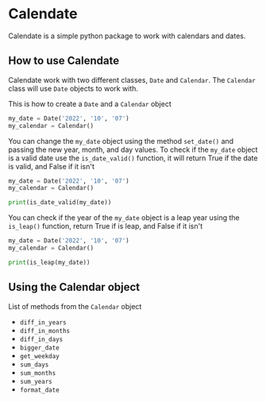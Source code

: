 # Calendate

Calendate is a simple python package to work with calendars and dates.

## How to use Calendate

Calendate work with two different classes, `Date` and `Calendar`.
The `Calendar` class will use `Date` objects to work with.

This is how to create a `Date` and a `Calendar` object
```python
my_date = Date('2022', '10', '07')
my_calendar = Calendar()

```
You can change the `my_date` object using the method `set_date()` and passing the new year, month, and day
values.
To check if the `my_date` object is a valid date use the `is_date_valid()` function, it will return True
if the date is valid, and False if it isn't
```python
my_date = Date('2022', '10', '07')
my_calendar = Calendar()

print(is_date_valid(my_date))
```
You can check if the year of the `my_date` object is a leap year using the `is_leap()` function, return
True if is leap, and False if it isn't
```python
my_date = Date('2022', '10', '07')
my_calendar = Calendar()

print(is_leap(my_date))
```

## Using the Calendar object
List of methods from the `Calendar` object
- `diff_in_years`
- `diff_in_months`
- `diff_in_days`
- `bigger_date`
- `get_weekday`
- `sum_days`
- `sum_months`
- `sum_years`
- `format_date`
